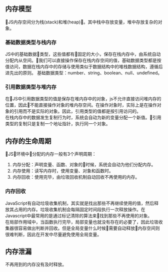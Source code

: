 ## 内存模型
JS内存空间分为栈(stack)和堆(heap)。其中栈中存放变量，堆中存放复杂的对象。    
### 基础数据类型与栈内存
JS中的基础数据类型，这些值都有固定的大小，保存在栈内存中，由系统自动分配内从空间。我们可以直接操作保存在栈内存空间的值，基础数据类型都是按值访问，数据在栈内存中的存储与使用类似于数据结构中的堆栈数据结构，遵循后进先出的原则。 基础数据类型：number、string、boolean、null、undefined。
### 引用数据类型与堆内存
在JS中引用数据类型的值是保存在堆内存中的对象，js不允许直接访问堆内存的位置，因此不能直接操作对象的堆内存空间。在操作对象时，实际上是在操作对象的引用而不是实际的对象。因此，引用类型的值都是按引用访问的。    
在栈内存中的数据发生复制行为时，系统会自动为新的变量分配一个新值。引用类型的复制只是复制一个地址指针，执行同一个对象。     
## 内存的生命周期
JS环境中分配的内存一般有3个声明周期：        
1) 内存分配：声明变量、函数、对象的时候，系统会自动为他们分配内存。
2) 内存使用：读写内存时，使用变量、对象和函数时。
3) 内存回收：使用完毕，由垃圾回收机制自动回收不再使用的内存。
### 内存回收
JavaScript有自动垃圾收集机制，其实就是找出那些不再继续使用的值，然后释放其占用的内存。垃圾收集机制会每隔固定时间段执行一次释放操作。在Javascript中最常用的是通过标记清除的算法来找到那些不再使用的对象。    
在局部作用域中，当函数执行完毕，局部变量也就没有存在的必要了，因此垃圾收集器很容易做出判断并回收。但是全局变量什么时候需要自动释放内存空间则很难判断，因此在开发中尽量避免使用全局变量。    
## 内存泄漏
不再用到的内存没有及时释放。